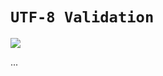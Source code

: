 # `UTF-8 Validation` 

![](https://1.bp.blogspot.com/-Fw4FyitPOkw/YU8ClF2NwQI/AAAAAAAAW-w/YeIb-pdOErseGoYCwNkr-DYZLljmltMUgCLcBGAsYHQ/s1280/leetcode-UTF-8-Validation-problem-solution.jpg)

...
